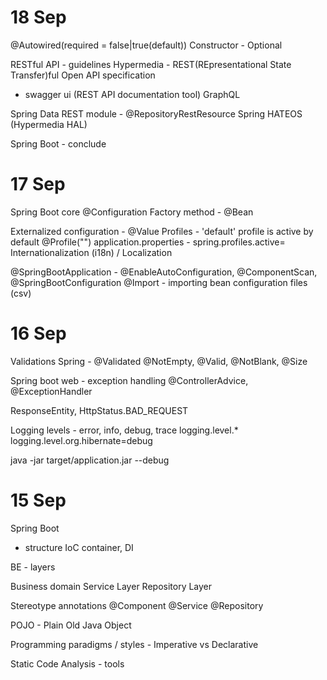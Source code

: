 # 18 Sep
@Autowired(required = false|true(default))
Constructor - Optional<T>

RESTful API - guidelines
Hypermedia - REST(REpresentational State Transfer)ful
Open API specification
  - swagger ui (REST API documentation tool)
GraphQL

Spring Data REST module - @RepositoryRestResource
Spring HATEOS  (Hypermedia HAL)

Spring Boot - conclude



# 17 Sep
Spring Boot core
@Configuration
Factory method - @Bean

Externalized configuration - @Value
Profiles - 'default' profile is active by default
@Profile("<name>")
application.properties - spring.profiles.active=<csv>
Internationalization (i18n) / Localization

@SpringBootApplication - @EnableAutoConfiguration, @ComponentScan, @SpringBootConfiguration
@Import - importing bean configuration files (csv)


# 16 Sep
Validations
Spring - @Validated
@NotEmpty, @Valid, @NotBlank, @Size

Spring boot web - exception handling
@ControllerAdvice, @ExceptionHandler

ResponseEntity, HttpStatus.BAD_REQUEST

Logging
levels - error, info, debug, trace
logging.level.*
logging.level.org.hibernate=debug

java -jar target/application.jar --debug


# 15 Sep

Spring Boot
- structure
IoC container, DI

BE - layers

Business domain
Service Layer
Repository Layer

Stereotype annotations
@Component
@Service
@Repository

POJO - Plain Old Java Object

Programming paradigms / styles - Imperative vs Declarative

Static Code Analysis - tools 